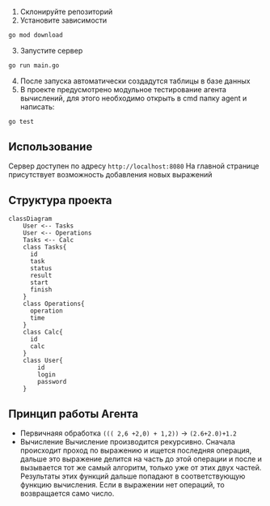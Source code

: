 1. Склонируйте репозиторий
2. Установите зависимости
```bash
go mod download
```
3. Запустите сервер
```bash
go run main.go
```
4. После запуска автоматически создадутся таблицы в базе данных
5. В проекте предусмотрено модульное тестирование агента вычислений, для этого необходимо открыть в cmd папку agent и написать:
```bash
go test
```
## Использование
Сервер доступен по адресу `http://localhost:8080`
На главной странице присутствует возможность добавления новых выражений
## Структура проекта
```mermaid
classDiagram
    User <-- Tasks
    User <-- Operations
    Tasks <-- Calc
    class Tasks{
      id
      task
      status
      result
      start
      finish
    }
    class Operations{
      operation
      time
    }
    class Calc{
      id
      calc
    }
    class User{
        id
        login
        password
    }
```
## Принцип работы Агента
- Первичнаяя обработка `((( 2,6 +2,0) + 1,2))` -> `(2.6+2.0)+1.2`
- Вычисление
Вычисление производится рекурсивно. Сначала происходит проход по выражению и ищется последняя операция, дальше это выражение делится на часть до этой операции и после и вызывается тот же самый алгоритм, только уже от этих двух частей. Результаты этих функций дальше попадают в соответствующую функцию вычисления. Если в выражении нет операций, то возвращается само число.
